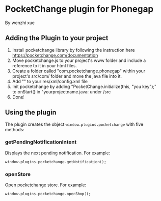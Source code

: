 # PocketChange plugin for Phonegap #
By wenzhi xue

## Adding the Plugin to your project ##
1. Install pocketchange library by following the instruction here https://pocketchange.com/documentation
2. Move pocketchange.js to your project's www folder and include a reference to it in your html files. 
3. Create a folder called "com.pocketchange.phonegap" within your project's src/com/ folder and move the java file into it.
4. Add "<plugin name="PocketChangePlugin" value="com.pocketchange.phonegap.PocketChangePlugin" />" to your res/xml/config.xml file
5. Init pocketchange by adding "PocketChange.initialize(this, "you key");" to onStart() in "yourprojectname.java: under /src
6. Done!

## Using the plugin ##
The plugin creates the object `window.plugins.pocketchange` with five methods:

### getPendingNotificationIntent ###
Displays the next pending notification. For example:


    window.plugins.pocketchange.getNotification();


### openStore ###
Open pocketchange store. For example:

    window.plugins.pocketchange.openShop();
 

